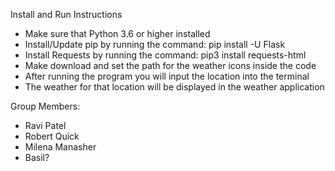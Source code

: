 Install and Run Instructions
- Make sure that Python 3.6 or higher installed
- Install/Update pip by running the command: pip install -U Flask
- Install Requests by running the command: pip3 install requests-html
- Make download and set the path for the weather icons inside the code
- After running the program you will input the location into the terminal
- The weather for that location will be displayed in the weather application

Group Members:
- Ravi Patel
- Robert Quick
- Milena Manasher
- Basil?
